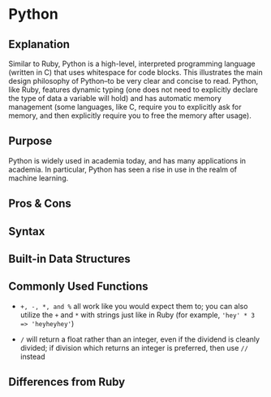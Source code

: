 # Python

## Explanation

Similar to Ruby, Python is a high-level, interpreted programming language (written in C) that uses whitespace for code blocks. This illustrates the main design philosophy of Python–to be very clear and concise to read. Python, like Ruby, features dynamic typing (one does not need to explicitly declare the type of data a variable will hold) and has automatic memory management (some languages, like C, require you to explicitly ask for memory, and then explicitly require you to free the memory after usage).

## Purpose

Python is widely used in academia today, and has many applications in academia. In particular, Python has seen a rise in use in the realm of machine learning.

## Pros & Cons

## Syntax

## Built-in Data Structures

## Commonly Used Functions

* `+, -, *, and %` all work like you would expect them to; you can also utilize the `+` and `*` with strings just like in Ruby (for example, `'hey' * 3 => 'heyheyhey'`)

* `/` will return a float rather than an integer, even if the dividend is cleanly divided; if division which returns an integer is preferred, then use `//` instead

## Differences from Ruby
